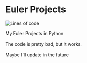 # Euler Projects

 <img src="https://img.shields.io/tokei/lines/github/crazymoose77756/Euler-Projects?style=plastic" alt="Lines of code"/>
 
My Euler Projects in Python\
\
The code is pretty bad, but it works.\
\
Maybe I'll update in the future
